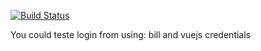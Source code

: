 [![Build Status](https://travis-ci.org/eduardoformiga/vue-spa.svg?branch=master)](https://travis-ci.org/eduardoformiga/vue-spa)

You could teste login from using: bill and vuejs credentials
